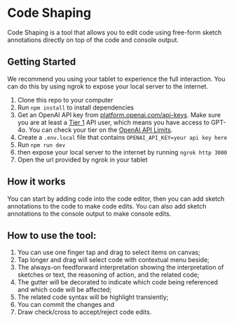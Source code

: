<!-- We introduce the concept of code shaping, an interaction paradigm for editing code using free-form sketch annotations directly on top of the code and console output. To evaluate this concept, we conducted a three-stage design study with 18 different programmers to investigate how sketches can communicate intended code edits to an AI model for interpretation and execution. The results show how different sketches are used, the strategies programmers employ during iterative interactions with AI interpretations, and interaction design principles that support the reconciliation between the code editor and sketches. Finally, we demonstrate the practical application of the code shaping concept with two use case scenarios, illustrating design implications from the study. -->
# Code Shaping
Code Shaping is a tool that allows you to edit code using free-form sketch annotations directly on top of the code and console output.

## Getting Started
We recommend you using your tablet to experience the full interaction. You can do this by using ngrok to expose your local server to the internet.

1. Clone this repo to your computer
2. Run `npm install` to install dependencies
3. Get an OpenAI API key from [platform.openai.com/api-keys](https://platform.openai.com/api-keys). Make sure
   you are at least a
   [Tier 1](https://platform.openai.com/docs/guides/rate-limits/usage-tiers) API
   user, which means you have access to GPT-4o. You can check your tier on
   the [OpenAI API Limits](https://platform.openai.com/account/limits).
4. Create a `.env.local` file that contains `OPENAI_API_KEY=your api key here`
5. Run `npm run dev`
6. then expose your local server to the internet by running `ngrok http 3000`
7. Open the url provided by ngrok in your tablet


## How it works
You can start by adding code into the code editor, then you can add sketch annotations to the code to make code edits. You can also add sketch annotations to the console output to make console edits.

## How to use the tool:
1. You can use one finger tap and drag to select items on canvas;
2. Tap longer and drag will select code with contextual menu beside;
3. The always-on feedforward interpretation showing the interpretation of sketches or text, the reasoning of action, and the related code;
4. The gutter will be decorated to indicate which code being referenced and which code will be affected;
5. The related code syntax will be highlight transiently;
6. You can commit the changes and
7. Draw check/cross to accept/reject code edits.

